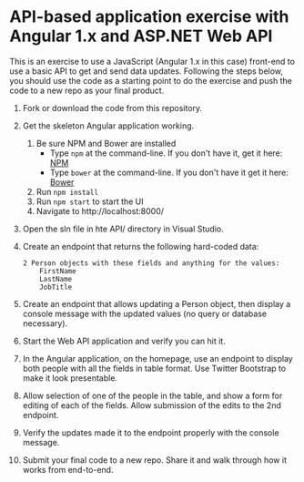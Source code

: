 # API-based application exercise with Angular 1.x and ASP.NET Web API 

This is an exercise to use a JavaScript (Angular 1.x in this case) front-end to use a basic API to get and send data updates. Following the steps below, you should use the code as a starting point to do the exercise and push the code to a new repo as your final product.

1. Fork or download the code from this repository.
1. Get the skeleton Angular application working.
    1. Be sure NPM and Bower are installed
        * Type `npm` at the command-line. If you don't have it, get it here: [NPM](https://www.npmjs.org/)
        * Type `bower` at the command-line. If you don't have it get it here: [Bower](http://bower.io/)
    1. Run `npm install`
    1. Run `npm start` to start the UI 
    1. Navigate to http://localhost:8000/

1. Open the sln file in hte API/ directory in Visual Studio. 
1. Create an endpoint that returns the following hard-coded data:

    ```
    2 Person objects with these fields and anything for the values:
        FirstName
        LastName
        JobTitle
    ```
1. Create an endpoint that allows updating a Person object, then display a console message with the updated values (no query or database necessary).
1. Start the Web API application and verify you can hit it. 
1. In the Angular application, on the homepage, use an endpoint to display both people with all the fields in table format. Use Twitter Bootstrap to make it look presentable.
1. Allow selection of one of the people in the table, and show a form for editing of each of the fields. Allow submission of the edits to the 2nd endpoint. 
1. Verify the updates made it to the endpoint properly with the console message.  
1. Submit your final code to a new repo. Share it and walk through how it works from end-to-end.
